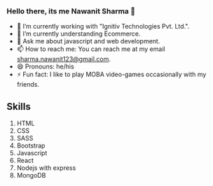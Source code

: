 ### Hello there, its me Nawanit Sharma 👋

- 🔭 I’m currently working with "Ignitiv Technologies Pvt. Ltd.".
- 🌱 I’m currently understanding Ecommerce.
- 💬 Ask me about javascript and web development.
- 📫 How to reach me: You can reach me at my email sharma.nawanit123@gmail.com.
- 😄 Pronouns: he/his
- ⚡ Fun fact: I like to play MOBA video-games occasionally with my friends.


## Skills
1. HTML
2. CSS
3. SASS
4. Bootstrap
5. Javascript
6. React
7. Nodejs with express
8. MongoDB
